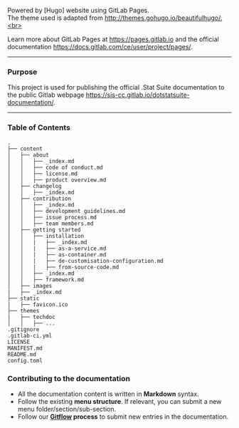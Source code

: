 Powered by [Hugo] website using GitLab Pages.<br>
The theme used is adapted from http://themes.gohugo.io/beautifulhugo/.<br>

Learn more about GitLab Pages at https://pages.gitlab.io and the official
documentation https://docs.gitlab.com/ce/user/project/pages/.

---

<!-- START doctoc generated TOC please keep comment here to allow auto update -->
<!-- DON'T EDIT THIS SECTION, INSTEAD RE-RUN doctoc TO UPDATE -->

### Purpose

This project is used for publishing the official .Stat Suite documentation to the public Gitlab webpage https://sis-cc.gitlab.io/dotstatsuite-documentation/.

---

### Table of Contents

```
.
├── content
│   ├── about
│   │   ├── _index.md
│   │   ├── code of conduct.md
│   │   ├── license.md
│   │   ├── product overview.md
│   ├── changelog
│   │   ├── _index.md
│   ├── contribution
│   │   ├── _index.md
│   │   ├── development guidelines.md
│   │   ├── issue process.md
│   │   ├── team members.md
│   ├── getting started
│   │   ├── installation
│   │   |   ├── _index.md
│   │   |   ├── as-a-service.md
│   │   |   ├── as-container.md
│   │   |   ├── de-customisation-configuration.md
│   │   |   ├── from-source-code.md
│   │   ├── _index.md
│   │   ├── framework.md
│   ├── images
|   ├── _index.md
├── static
|   ├── favicon.ico
├── themes
|   ├── techdoc
│   │   ├── ...
.gitignore
.gitlab-ci.yml
LICENSE
MANIFEST.md
README.md
config.toml
```

### Contributing to the documentation

- All the documentation content is written in **Markdown** syntax.
- Follow the existing **menu structure**. If relevant, you can submit a new menu folder/section/sub-section.
- Follow our **[Gitflow](https://sis-cc.gitlab.io/dotstatsuite-documentation/contribution/development-guidelines/) process** to submit new entries in the documentation.
